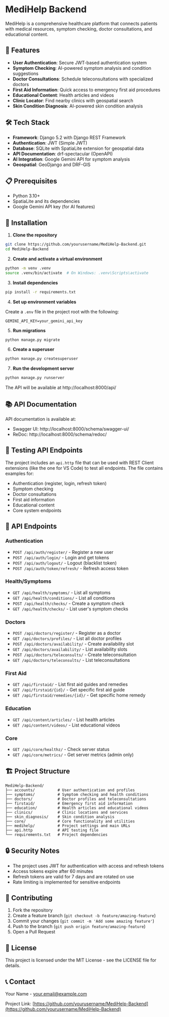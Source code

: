 # MediHelp Backend

MediHelp is a comprehensive healthcare platform that connects patients with medical resources, symptom checking, doctor consultations, and educational content.

## 🌟 Features

- **User Authentication**: Secure JWT-based authentication system
- **Symptom Checking**: AI-powered symptom analysis and condition suggestions
- **Doctor Consultations**: Schedule teleconsultations with specialized doctors
- **First Aid Information**: Quick access to emergency first aid procedures
- **Educational Content**: Health articles and videos
- **Clinic Locator**: Find nearby clinics with geospatial search
- **Skin Condition Diagnosis**: AI-powered skin condition analysis

## 🛠️ Tech Stack

- **Framework**: Django 5.2 with Django REST Framework
- **Authentication**: JWT (Simple JWT)
- **Database**: SQLite with SpatiaLite extension for geospatial data
- **API Documentation**: drf-spectacular (OpenAPI)
- **AI Integration**: Google Gemini API for symptom analysis
- **Geospatial**: GeoDjango and DRF-GIS

## 📋 Prerequisites

- Python 3.10+
- SpatiaLite and its dependencies
- Google Gemini API key (for AI features)

## 🚀 Installation

1. **Clone the repository**

```bash
git clone https://github.com/yourusername/MediHelp-Backend.git
cd MediHelp-Backend
```

2. **Create and activate a virtual environment**

```bash
python -m venv .venv
source .venv/bin/activate  # On Windows: .venv\Scripts\activate
```

3. **Install dependencies**

```bash
pip install -r requirements.txt
```

4. **Set up environment variables**

Create a `.env` file in the project root with the following:

```
GEMINI_API_KEY=your_gemini_api_key
```

5. **Run migrations**

```bash
python manage.py migrate
```

6. **Create a superuser**

```bash
python manage.py createsuperuser
```

7. **Run the development server**

```bash
python manage.py runserver
```

The API will be available at http://localhost:8000/api/

## 📚 API Documentation

API documentation is available at:
- Swagger UI: http://localhost:8000/schema/swagger-ui/
- ReDoc: http://localhost:8000/schema/redoc/

## 🧪 Testing API Endpoints

The project includes an `api.http` file that can be used with REST Client extensions (like the one for VS Code) to test all endpoints. The file contains examples for:

- Authentication (register, login, refresh token)
- Symptom checking
- Doctor consultations
- First aid information
- Educational content
- Core system endpoints

## 📱 API Endpoints

### Authentication

- `POST /api/auth/register/` - Register a new user
- `POST /api/auth/login/` - Login and get tokens
- `POST /api/auth/logout/` - Logout (blacklist token)
- `POST /api/auth/token/refresh/` - Refresh access token

### Health/Symptoms

- `GET /api/health/symptoms/` - List all symptoms
- `GET /api/health/conditions/` - List all conditions
- `POST /api/health/checks/` - Create a symptom check
- `GET /api/health/checks/` - List user's symptom checks

### Doctors

- `POST /api/doctors/register/` - Register as a doctor
- `GET /api/doctors/profiles/` - List all doctor profiles
- `POST /api/doctors/availability/` - Create availability slot
- `GET /api/doctors/availability/` - List availability slots
- `POST /api/doctors/teleconsults/` - Create teleconsultation
- `GET /api/doctors/teleconsults/` - List teleconsultations

### First Aid

- `GET /api/firstaid/` - List first aid guides and remedies
- `GET /api/firstaid/{id}/` - Get specific first aid guide
- `GET /api/firstaid/remedies/{id}/` - Get specific home remedy

### Education

- `GET /api/content/articles/` - List health articles
- `GET /api/content/videos/` - List educational videos

### Core

- `GET /api/core/healthz/` - Check server status
- `GET /api/core/metrics/` - Get server metrics (admin only)

## 🏗️ Project Structure

```
MediHelp-Backend/
├── accounts/          # User authentication and profiles
├── symptoms/          # Symptom checking and health conditions
├── doctors/           # Doctor profiles and teleconsultations
├── firstaid/          # Emergency first aid information
├── education/         # Health articles and educational videos
├── clinics/           # Clinic locations and services
├── skin_diagnosis/    # Skin condition analysis
├── core/              # Core functionality and utilities
├── medihelp/          # Project settings and main URLs
├── api.http           # API testing file
└── requirements.txt   # Project dependencies
```

## 🔒 Security Notes

- The project uses JWT for authentication with access and refresh tokens
- Access tokens expire after 60 minutes
- Refresh tokens are valid for 7 days and are rotated on use
- Rate limiting is implemented for sensitive endpoints

## 🤝 Contributing

1. Fork the repository
2. Create a feature branch (`git checkout -b feature/amazing-feature`)
3. Commit your changes (`git commit -m 'Add some amazing feature'`)
4. Push to the branch (`git push origin feature/amazing-feature`)
5. Open a Pull Request

## 📄 License

This project is licensed under the MIT License - see the LICENSE file for details.

## 📞 Contact

Your Name - your.email@example.com

Project Link: [https://github.com/yourusername/MediHelp-Backend](https://github.com/yourusername/MediHelp-Backend)
